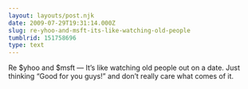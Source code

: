 ```yaml
---
layout: layouts/post.njk
date: 2009-07-29T19:31:14.000Z
slug: re-yhoo-and-msft-its-like-watching-old-people
tumblrid: 151758696
type: text
---
```

<p>Re $yhoo and $msft — It&rsquo;s like watching old people out on a date. Just thinking &ldquo;Good for you guys!&rdquo; and don&rsquo;t really care what comes of it.</p>
